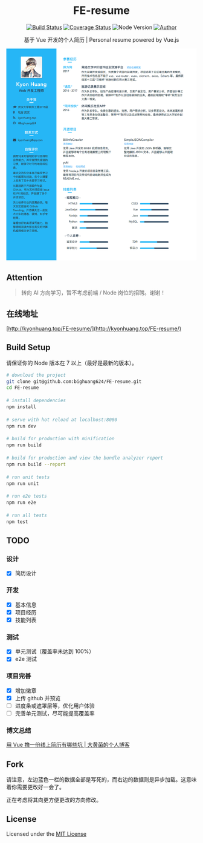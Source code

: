 <h1 align="center">FE-resume</h1>

<p align="center">
<a href="https://travis-ci.org/bighuang624/resume"><img src="https://travis-ci.org/bighuang624/resume.svg?branch=master" alt="Build Status"></a>
<a href="https://coveralls.io/github/bighuang624/resume?branch=master"><img src="https://coveralls.io/repos/github/bighuang624/resume/badge.svg?branch=master" alt="Coverage Status"></a>
<a><img src="https://img.shields.io/badge/node-%3E%3D7-lightgrey.svg" alt="Node Version"></a>
<a href="http://kyonhuang.top"><img src="https://img.shields.io/badge/%E4%BD%9C%E8%80%85-KyonHuang-7AD6FD.svg" alt="Author"></a>
</p>

<p align="center">基于 Vue 开发的个人简历 | Personal resume powered by Vue.js</p>

<p align="center">
<img src="https://raw.githubusercontent.com/bighuang624/FE-resume/master/resume.jpg">
</p>

## Attention

> 转向 AI 方向学习，暂不考虑前端 / Node 岗位的招聘。谢谢！

## 在线地址

[http://kyonhuang.top/FE-resume/](http://kyonhuang.top/FE-resume/)

## Build Setup

请保证你的 Node 版本在 7 以上（最好是最新的版本）。

``` bash
# download the project
git clone git@github.com:bighuang624/FE-resume.git
cd FE-resume

# install dependencies
npm install

# serve with hot reload at localhost:8080
npm run dev

# build for production with minification
npm run build

# build for production and view the bundle analyzer report
npm run build --report

# run unit tests
npm run unit

# run e2e tests
npm run e2e

# run all tests
npm test
```

## TODO

### 设计

- [x] 简历设计

### 开发

- [x] 基本信息
- [x] 项目经历
- [x] 技能列表

### 测试

- [x] 单元测试（覆盖率未达到 100%）
- [x] e2e 测试

### 项目完善

- [x] 增加徽章
- [x] 上传 github 并预览
- [ ] 进度条或遮罩层等，优化用户体验
- [ ] 完善单元测试，尽可能提高覆盖率

### 博文总结

[用 Vue 撸一份线上简历有哪些坑 | 大黄菌的个人博客](http://kyonhuang.top/make-a-resume/)

## Fork

请注意，左边蓝色一栏的数据全部是写死的，而右边的数据则是异步加载。这意味着你需要更改好一会了。

正在考虑将其向更方便更改的方向修改。

## License

Licensed under the [MIT License](https://github.com/bighuang624/resume/blob/master/LICENSE)
